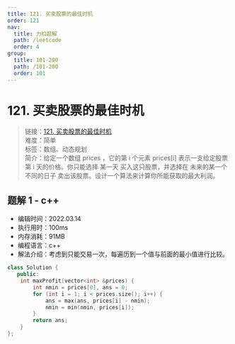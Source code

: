 ```yaml
---
title: 121. 买卖股票的最佳时机
order: 121
nav:
  title: 力扣题解
  path: /leetcode
  order: 4
group:
  title: 101-200
  path: /101-200
  order: 101
---
```


# 121. 买卖股票的最佳时机
    
> 链接：[121. 买卖股票的最佳时机](https://leetcode-cn.com/problems/best-time-to-buy-and-sell-stock/)  
> 难度：简单  
> 标签：数组、动态规划  
> 简介：给定一个数组 prices ，它的第 i 个元素 prices[i] 表示一支给定股票第 i 天的价格。你只能选择 某一天 买入这只股票，并选择在 未来的某一个不同的日子 卖出该股票。设计一个算法来计算你所能获取的最大利润。
      
## 题解 1 - c++
- 编辑时间：2022.03.14
- 执行用时：100ms
- 内存消耗：91MB
- 编程语言：c++
- 解法介绍：考虑到只能交易一次，每遍历到一个值与前面的最小值进行比较。
```c++
class Solution {
   public:
    int maxProfit(vector<int> &prices) {
        int nmin = prices[0], ans = 0;
        for (int i = 1; i < prices.size(); i++) {
            ans = max(ans, prices[i] - nmin);
            nmin = min(nmin, prices[i]);
        }
        return ans;
    }
};
```

      